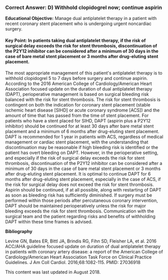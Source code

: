 
### Correct Answer: D) Withhold clopidogrel now; continue aspirin 

**Educational Objective:** Manage dual antiplatelet therapy in a patient with recent coronary stent placement who is undergoing urgent noncardiac surgery.

#### **Key Point:** In patients taking dual antiplatelet therapy, if the risk of surgical delay exceeds the risk for stent thrombosis, discontinuation of the P2Y12 inhibitor can be considered after a minimum of 30 days in the case of bare metal stent placement or 3 months after drug-eluting stent placement.

The most appropriate management of this patient's antiplatelet therapy is to withhold clopidogrel 5 to 7 days before surgery and continue aspirin. According to the 2016 American College of Cardiology/American Heart Association focused update on the duration of dual antiplatelet therapy (DAPT), perioperative management is based on surgical bleeding risk balanced with the risk for stent thrombosis. The risk for stent thrombosis is contingent on both the indication for coronary stent placement (stable ischemic heart disease [SIHD] or acute coronary syndrome [ACS]) and the amount of time that has passed from the time of stent placement.
For patients who have a stent placed for SIHD, DAPT (aspirin plus a P2Y12 inhibitor) should be continued for at least 30 days after bare metal stent placement and a minimum of 6 months after drug-eluting stent placement. DAPT is recommended for 1 year in patients with ACS, regardless of medical management or cardiac stent placement, with the understanding that discontinuation may be reasonable if high bleeding risk is identified or the patient has overt bleeding on DAPT. However, in the perioperative setting, and especially if the risk of surgical delay exceeds the risk for stent thrombosis, discontinuation of the P2Y12 inhibitor can be considered after a minimum of 30 days in the case of bare metal stent placement or 3 months after drug-eluting stent placement. It is optimal to continue DAPT for 6 months after drug-eluting stent placement, especially in the case of ACS, if the risk for surgical delay does not exceed the risk for stent thrombosis. Aspirin should be continued, if at all possible, along with restarting of DAPT as soon as bleeding risk has sufficiently diminished.
If surgery must be performed within those periods after percutaneous coronary intervention, DAPT should be maintained perioperatively unless the risk for major bleeding exceeds the risk for stent thrombosis. Communication with the surgical team and the patient regarding risks and benefits of withholding DAPT within these time frames is advised.

**Bibliography**

Levine GN, Bates ER, Bittl JA, Brindis RG, Fihn SD, Fleisher LA, et al. 2016 ACC/AHA guideline focused update on duration of dual antiplatelet therapy in patients with coronary artery disease: a report of the American College of Cardiology/American Heart Association Task Force on Clinical Practice Guidelines. J Am Coll Cardiol. 2016;68:1082-115. PMID: 27036918

This content was last updated in August 2018.